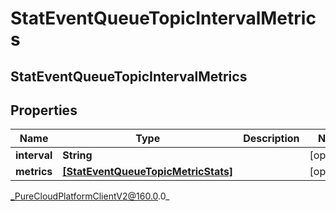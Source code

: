 # StatEventQueueTopicIntervalMetrics

## StatEventQueueTopicIntervalMetrics

## Properties

|Name | Type | Description | Notes|
|------------ | ------------- | ------------- | -------------|
| **interval** | **String** |  | [optional] |
| **metrics** | [**[StatEventQueueTopicMetricStats]**](StatEventQueueTopicMetricStats) |  | [optional] |



_PureCloudPlatformClientV2@160.0.0_
